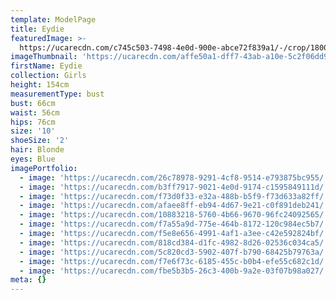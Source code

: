```yaml
---
template: ModelPage
title: Eydie
featuredImage: >-
  https://ucarecdn.com/c745c503-7498-4e0d-900e-abce72f839a1/-/crop/1800x872/0,96/-/preview/
imageThumbnail: 'https://ucarecdn.com/affe50a1-dff7-43ab-a10e-5c2f06dd9537/'
firstName: Eydie
collection: Girls
height: 154cm
measurementType: bust
bust: 66cm
waist: 56cm
hips: 76cm
size: '10'
shoeSize: '2'
hair: Blonde
eyes: Blue
imagePortfolio:
  - image: 'https://ucarecdn.com/26c78978-9291-4cf8-9514-e793875bc955/'
  - image: 'https://ucarecdn.com/b3ff7917-9021-4e0d-9174-c1595849111d/'
  - image: 'https://ucarecdn.com/f73d0f33-e32a-488b-b5f9-f73d633a82ff/'
  - image: 'https://ucarecdn.com/afaee8ff-eb94-4d67-9e21-c0f891deb241/'
  - image: 'https://ucarecdn.com/10883218-5760-4b66-9670-96fc24092565/'
  - image: 'https://ucarecdn.com/f7a55a9d-775e-464b-8172-120c984ec5b7/'
  - image: 'https://ucarecdn.com/f5e8e656-4991-4af1-a3ee-c42e592824bf/'
  - image: 'https://ucarecdn.com/818cd384-d1fc-4982-8d26-02536c034ca5/'
  - image: 'https://ucarecdn.com/5c820cd3-5902-407f-b790-68425b79763a/'
  - image: 'https://ucarecdn.com/f7e6f73c-6185-455c-b0b4-efe55c682c1d/'
  - image: 'https://ucarecdn.com/fbe5b3b5-26c3-400b-9a2e-03f07b98a027/'
meta: {}
---
```


